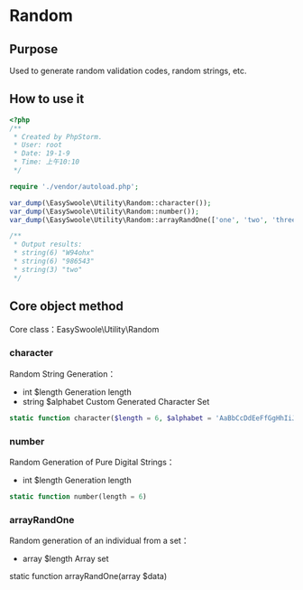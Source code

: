 # Random

## Purpose
Used to generate random validation codes, random strings, etc.

## How to use it

```php
<?php
/**
 * Created by PhpStorm.
 * User: root
 * Date: 19-1-9
 * Time: 上午10:10
 */

require './vendor/autoload.php';

var_dump(\EasySwoole\Utility\Random::character());
var_dump(\EasySwoole\Utility\Random::number());
var_dump(\EasySwoole\Utility\Random::arrayRandOne(['one', 'two', 'three']));

/**
 * Output results:
 * string(6) "W94ohx"
 * string(6) "986543"
 * string(3) "two"
 */

```

## Core object method

Core class：EasySwoole\Utility\Random

### character

Random String Generation：

- int       $length     Generation length
- string    $alphabet   Custom Generated Character Set

```php
static function character($length = 6, $alphabet = 'AaBbCcDdEeFfGgHhIiJjKkLlMmNnOoPpQqRrSsTtUuVvWwXxYyZz0123456789')
```

### number

Random Generation of Pure Digital Strings：

- int       $length     Generation length

```php
static function number(length = 6)
```

### arrayRandOne

Random generation of an individual from a set：

- array       $length     Array set

static function arrayRandOne(array $data)
